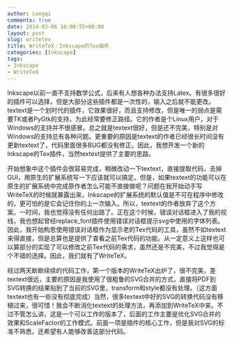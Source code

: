 ```yaml
---
author: Longqi
comments: true
date: 2014-03-06 16:08:55+00:00
layout: post
slug: writetex
title: WriteTeX：Inkscape的Tex插件
categories: [Inkscape]
tags:
- Inkscape
- WriteTeX
---
```


Inkscape以前一直不支持数学公式，后来有人想各种办法支持Latex。有很多很好的插件可以选择，但是大部分这些插件都是一次性的，输入之后就不能更改。textext是一个划时代的插件，它效果很好，而且支持修改，但是唯一的弱点是需要TK或者PyGtk的支持，为此经常要修正路径。它的作者是个Linux用户，对于Windows的支持并不很感冒。总之就是textext很好，但是还不完美，特别是对Windows的支持总有各种问题。更重要的原因是textext的作者已经很长时间没有更新textext了，代码里面很多BUG都没有修正。因此，我想开发一个新的Inkscape的Tex插件，当然textext提供了主要的思路。


开始想象中这个插件会很容易完成，稍微改动一下textext，直接提取代码，去掉GUI，用原生的扩展系统写一下应该就可以搞定。但是，如果textext的功能可以在原生的扩展系统中完成原作者怎么可能不直接做呢？问题在我开始动手写WriteTeX的时候就暴露出来，Inkscape的扩展系统的默认值是不可在程序中修改的，更可怕的是它会记住你的上一次输入。所以，textext的作者放弃了这个方案。一时间，我也觉得没有任何出路了。正在这个时候，错误对话框进入了我的视线，我也想起曾经replace_font插件使用错误对话框提示svg中使用的字体列表。因此，我开始构思使用错误对话框作为显示老的Tex代码的工具，虽然不如textext来得直接，但是总算也是提供了查看之前Tex代码的功能。从一定意义上这样也可以算部分的实现了可以修改之前Tex代码的需求，虽然还是不完美，不过我觉得是个不错的选择。因此，我们就有了WriteTeX。




经过两天断断续续的代码工作，第一个版本的WriteTeX出炉了，很不完美，差textext很远，主要的原因是我使用了很粗鲁的SVG合并的方式，直接将PDF到SVG转换的结果贴到了当前的SVG里，transform和style都没有处理。（这方面textext也有一些没有彻底完成）当然，很多textext中好的SVG的转换代码没有移植过来，很可惜！我会不断消化textext的处理方法，再添加到WriteTeX中来。不过不管怎么讲，这是一个可以工作的版本了，后面的工作主要是优化SVG合并的效果和ScaleFactor的工作模式。前面一项是插件的核心工作，但是我对SVG的标准不熟悉，还希望有人能够改善这部分代码。
